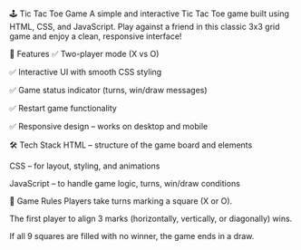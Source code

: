 🕹️ Tic Tac Toe Game
A simple and interactive Tic Tac Toe game built using HTML, CSS, and JavaScript. Play against a friend in this classic 3x3 grid game and enjoy a clean, responsive interface!

🎯 Features
✅ Two-player mode (X vs O)

✅ Interactive UI with smooth CSS styling

✅ Game status indicator (turns, win/draw messages)

✅ Restart game functionality

✅ Responsive design – works on desktop and mobile

🛠️ Tech Stack
HTML – structure of the game board and elements

CSS – for layout, styling, and animations

JavaScript – to handle game logic, turns, win/draw conditions

🧠 Game Rules
Players take turns marking a square (X or O).

The first player to align 3 marks (horizontally, vertically, or diagonally) wins.

If all 9 squares are filled with no winner, the game ends in a draw.

